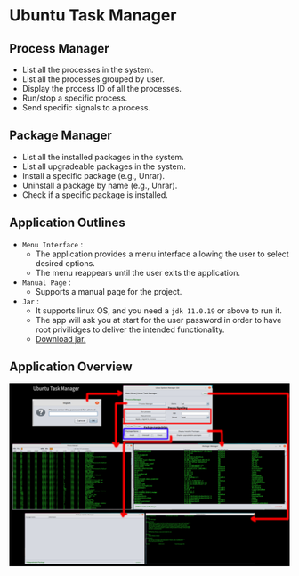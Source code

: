 # Ubuntu Task Manager

## Process Manager
  - List all the processes in the system.
  - List all the processes grouped by user.
  - Display the process ID of all the processes.
  - Run/stop a specific process.
  - Send specific signals to a process.

## Package Manager
  - List all the installed packages in the system.
  - List all upgradeable packages in the system.
  - Install a specific package (e.g., Unrar).
  - Uninstall a package by name (e.g., Unrar).
  - Check if a specific package is installed.

## Application Outlines 
  - `Menu Interface` :
    - The application provides a menu interface allowing the user to select desired options.
    - The menu reappears until the user exits the application.
  - `Manual Page` :
    - Supports a manual page for the project.
  - `Jar` :
    - It supports linux OS, and you need a `jdk 11.0.19` or above to run it.
    - The app will ask you at start for the user password in order to have root privilidges to deliver the intended functionality.
    - [Download jar.](https://raw.githubusercontent.com/AhmedMaherElSaeidi/Ubuntu-Task-Manager/main/dist/TaskManager.rar?token=GHSAT0AAAAAACD6ZU7OSBJWECGPJBIASD3WZFDNKBA)

## Application Overview
![Ubuntu task manager](assets/images/task-manager-overview.jpg)
